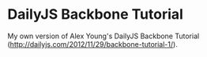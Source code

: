 DailyJS Backbone Tutorial
=========================

My own version of Alex Young's DailyJS Backbone Tutorial (http://dailyjs.com/2012/11/29/backbone-tutorial-1/).
